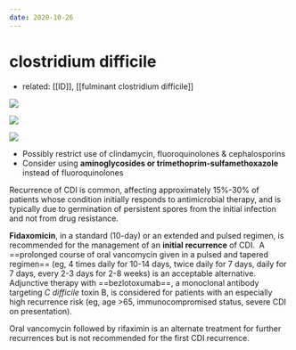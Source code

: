 ```yaml
---
date: 2020-10-26
---
```


# clostridium difficile

- related: [[ID]], [[fulminant clostridium difficile]]

<!-- C diff rx, abx restriction -->

![](https://photos.thisispiggy.com/file/wikiFiles/20220731150538.png)

![](https://photos.thisispiggy.com/file/wikiFiles/image-20200206203514691.png)

![](https://photos.thisispiggy.com/file/wikiFiles/20220712080650.png)

- Possibly restrict use of clindamycin, fluoroquinolones & cephalosporins
- Consider using **aminoglycosides or trimethoprim-sulfamethoxazole** instead of fluoroquinolones

Recurrence of CDI is common, affecting approximately 15%-30% of patients whose condition initially responds to antimicrobial therapy, and is typically due to germination of persistent spores from the initial infection and not from drug resistance.

**Fidaxomicin**, in a standard (10-day) or an extended and pulsed regimen, is recommended for the management of an **initial recurrence** of CDI.  A ==prolonged course of oral vancomycin given in a pulsed and tapered regimen== (eg, 4 times daily for 10-14 days, twice daily for 7 days, daily for 7 days, every 2-3 days for 2-8 weeks) is an acceptable alternative.  Adjunctive therapy with ==bezlotoxumab==, a monoclonal antibody targeting _C difficile_ toxin B, is considered for patients with an especially high recurrence risk (eg, age >65, immunocompromised status, severe CDI on presentation).

Oral vancomycin followed by rifaximin is an alternate treatment for further recurrences but is not recommended for the first CDI recurrence.
